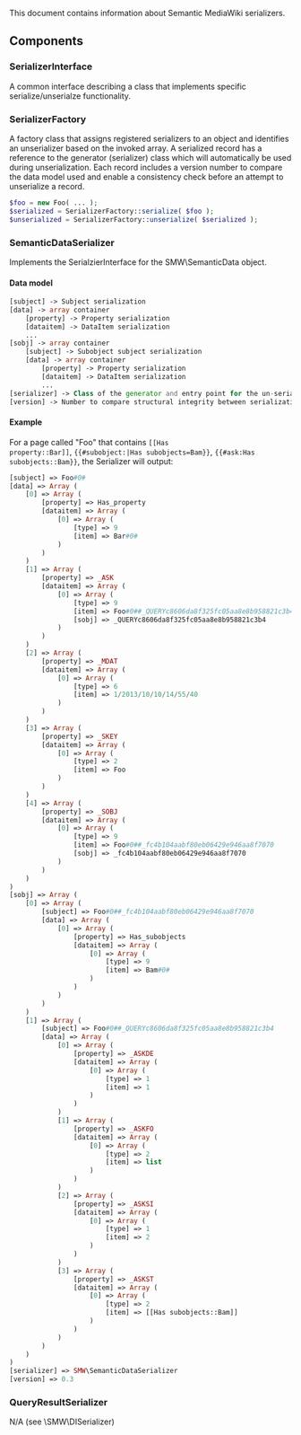This document contains information about Semantic MediaWiki serializers.

## Components

### SerializerInterface
A common interface describing a class that implements specific serialize/unserialze functionality.

### SerializerFactory
A factory class that assigns registered serializers to an object and identifies an unserializer based on the invoked array. A serialized record has a reference to the generator (serializer) class which will automatically be used during unserialization. Each record includes a version number to compare the data model used and enable a consistency check before an attempt to unserialize a record.

```php
$foo = new Foo( ... );
$serialized = SerializerFactory::serialize( $foo );
$unserialized = SerializerFactory::unserialize( $serialized );
```

### SemanticDataSerializer
Implements the SerialzierInterface for the SMW\SemanticData object.

#### Data model
```php
[subject] -> Subject serialization
[data] -> array container
	[property] -> Property serialization
	[dataitem] -> DataItem serialization
	...
[sobj] -> array container
	[subject] -> Subobject subject serialization
	[data] -> array container
		[property] -> Property serialization
		[dataitem] -> DataItem serialization
		...
[serializer] -> Class of the generator and entry point for the un-serializer
[version] -> Number to compare structural integrity between serialization and un-serialization
```
#### Example
For a page called "Foo" that contains <code>[[Has property::Bar]]</code>, <code>{{#subobject:|Has subobjects=Bam}}</code>, <code>{{#ask:Has subobjects::Bam}}</code>, the Serializer will output:

```php
[subject] => Foo#0#
[data] => Array (
	[0] => Array (
		[property] => Has_property
		[dataitem] => Array (
			[0] => Array (
				[type] => 9
				[item] => Bar#0#
			)
		)
	)
	[1] => Array (
		[property] => _ASK
		[dataitem] => Array (
			[0] => Array (
				[type] => 9
				[item] => Foo#0##_QUERYc8606da8f325fc05aa8e8b958821c3b4
				[sobj] => _QUERYc8606da8f325fc05aa8e8b958821c3b4
			)
		)
	)
	[2] => Array (
		[property] => _MDAT
		[dataitem] => Array (
			[0] => Array (
				[type] => 6
				[item] => 1/2013/10/10/14/55/40
			)
		)
	)
	[3] => Array (
		[property] => _SKEY
		[dataitem] => Array (
			[0] => Array (
				[type] => 2
				[item] => Foo
			)
		)
	)
	[4] => Array (
		[property] => _SOBJ
		[dataitem] => Array (
			[0] => Array (
				[type] => 9
				[item] => Foo#0##_fc4b104aabf80eb06429e946aa8f7070
				[sobj] => _fc4b104aabf80eb06429e946aa8f7070
			)
		)
	)
)
[sobj] => Array (
	[0] => Array (
		[subject] => Foo#0##_fc4b104aabf80eb06429e946aa8f7070
		[data] => Array (
			[0] => Array (
				[property] => Has_subobjects
				[dataitem] => Array (
					[0] => Array (
						[type] => 9
						[item] => Bam#0#
					)
				)
			)
		)
	)
	[1] => Array (
		[subject] => Foo#0##_QUERYc8606da8f325fc05aa8e8b958821c3b4
		[data] => Array (
			[0] => Array (
				[property] => _ASKDE
				[dataitem] => Array (
					[0] => Array (
						[type] => 1
						[item] => 1
					)
				)
			)
			[1] => Array (
				[property] => _ASKFO
				[dataitem] => Array (
					[0] => Array (
						[type] => 2
						[item] => list
					)
				)
			)
			[2] => Array (
				[property] => _ASKSI
				[dataitem] => Array (
					[0] => Array (
						[type] => 1
						[item] => 2
					)
				)
			)
			[3] => Array (
				[property] => _ASKST
				[dataitem] => Array (
					[0] => Array (
						[type] => 2
						[item] => [[Has subobjects::Bam]]
					)
				)
			)
		)
	)
)
[serializer] => SMW\SemanticDataSerializer
[version] => 0.3
```

### QueryResultSerializer
N/A (see \SMW\DISerializer)
